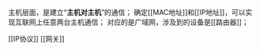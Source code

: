 主机层面，是建立“**主机对主机**”的通信；
确定[[MAC地址]]和[[IP地址]]，可以实现互联网上任意两台主机通信；
对应的是广域网，涉及到的设备是[[路由器]]；

[[IP协议]]
[[网关]]

